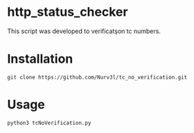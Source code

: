 # http_status_checker
This script was developed to verificatşon tc numbers.

# Installation

```
git clone https://github.com/Nurv3l/tc_no_verification.git
```
# Usage

```
python3 tcNoVerification.py
```
